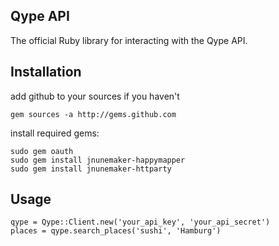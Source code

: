 Qype API
--------

The official Ruby library for interacting with the Qype API.


Installation
------------

add github to your sources if you haven't

    gem sources -a http://gems.github.com

install required gems:

    sudo gem oauth
    sudo gem install jnunemaker-happymapper
    sudo gem install jnunemaker-httparty

Usage
-----

    qype = Qype::Client.new('your_api_key', 'your_api_secret')
    places = qype.search_places('sushi', 'Hamburg')
